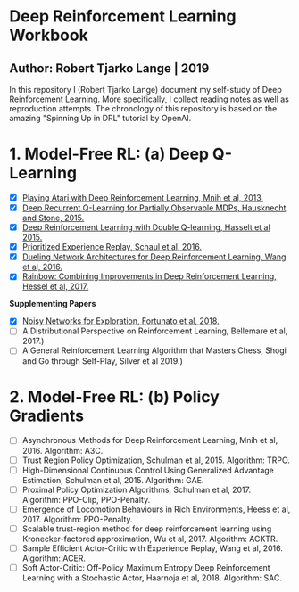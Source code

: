 # Deep Reinforcement Learning Workbook
## Author: Robert Tjarko Lange | 2019

In this repository I (Robert Tjarko Lange) document my self-study of Deep Reinforcement Learning. More specifically, I collect reading notes as well as reproduction attempts. The chronology of this repository is based on the amazing "Spinning Up in DRL" tutorial by OpenAI.

# 1. Model-Free RL: (a) Deep Q-Learning

* [x] [Playing Atari with Deep Reinforcement Learning, Mnih et al, 2013.](01_Deep_Q_Learning/01_2013_Mnih.md)
* [x] [Deep Recurrent Q-Learning for Partially Observable MDPs, Hausknecht and Stone, 2015.](01_Deep_Q_Learning/02_2015_Hausknecht.md)
* [x] [Deep Reinforcement Learning with Double Q-learning, Hasselt et al 2015.](01_Deep_Q_Learning/03_2015_Hasselt.md)
* [x] [Prioritized Experience Replay, Schaul et al, 2016.](01_Deep_Q_Learning/04_2016_Schaul.md)
* [x] [Dueling Network Architectures for Deep Reinforcement Learning, Wang et al, 2016.](01_Deep_Q_Learning/05_2016_Wang.md)
* [x] [Rainbow: Combining Improvements in Deep Reinforcement Learning, Hessel et al, 2017.](01_Deep_Q_Learning/06_2017_Hessel.md)

**Supplementing Papers**

* [x] [Noisy Networks for Exploration, Fortunato et al, 2018.](01_Deep_Q_Learning/xx_2018_Fortunato.md)
* [ ] A Distributional Perspective on Reinforcement Learning, Bellemare et al, 2017.)
* [ ] A General Reinforcement Learning Algorithm that Masters Chess, Shogi and Go through Self-Play, Silver et al 2019.)

# 2. Model-Free RL: (b) Policy Gradients

* [ ] Asynchronous Methods for Deep Reinforcement Learning, Mnih et al, 2016. Algorithm: A3C.
* [ ] Trust Region Policy Optimization, Schulman et al, 2015. Algorithm: TRPO.
* [ ] High-Dimensional Continuous Control Using Generalized Advantage Estimation, Schulman et al, 2015. Algorithm: GAE.
* [ ] Proximal Policy Optimization Algorithms, Schulman et al, 2017. Algorithm: PPO-Clip, PPO-Penalty.
* [ ] Emergence of Locomotion Behaviours in Rich Environments, Heess et al, 2017. Algorithm: PPO-Penalty.
* [ ] Scalable trust-region method for deep reinforcement learning using Kronecker-factored approximation, Wu et al, 2017. Algorithm: ACKTR.
* [ ] Sample Efficient Actor-Critic with Experience Replay, Wang et al, 2016. Algorithm: ACER.
* [ ] Soft Actor-Critic: Off-Policy Maximum Entropy Deep Reinforcement Learning with a Stochastic Actor, Haarnoja et al, 2018. Algorithm: SAC.
